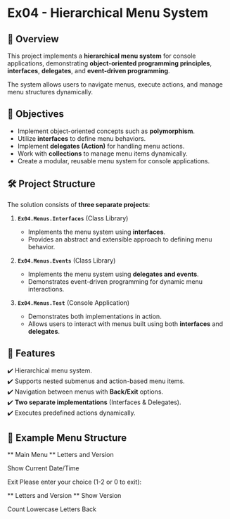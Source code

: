 # Ex04 - Hierarchical Menu System

## 📌 Overview
This project implements a **hierarchical menu system** for console applications, demonstrating **object-oriented programming principles**, **interfaces**, **delegates**, and **event-driven programming**.

The system allows users to navigate menus, execute actions, and manage menu structures dynamically.

## 🎯 Objectives
- Implement object-oriented concepts such as **polymorphism**.
- Utilize **interfaces** to define menu behaviors.
- Implement **delegates (Action<T>)** for handling menu actions.
- Work with **collections** to manage menu items dynamically.
- Create a modular, reusable menu system for console applications.

## 🛠️ Project Structure
The solution consists of **three separate projects**:

1. **`Ex04.Menus.Interfaces`** (Class Library)
   - Implements the menu system using **interfaces**.
   - Provides an abstract and extensible approach to defining menu behavior.

2. **`Ex04.Menus.Events`** (Class Library)
   - Implements the menu system using **delegates and events**.
   - Demonstrates event-driven programming for dynamic menu interactions.

3. **`Ex04.Menus.Test`** (Console Application)
   - Demonstrates both implementations in action.
   - Allows users to interact with menus built using both **interfaces** and **delegates**.

## 📌 Features
✔️ Hierarchical menu system.  
✔️ Supports nested submenus and action-based menu items.  
✔️ Navigation between menus with **Back/Exit** options.  
✔️ **Two separate implementations** (Interfaces & Delegates).  
✔️ Executes predefined actions dynamically.

## 📂 Example Menu Structure
** Main Menu **
Letters and Version

Show Current Date/Time

Exit
Please enter your choice (1-2 or 0 to exit):


** Letters and Version **
Show Version

Count Lowercase Letters
Back

